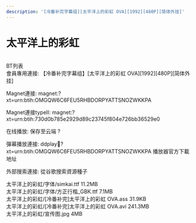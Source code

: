 ```yaml
---
description: '[冷番补完字幕组][太平洋上的彩虹 OVA][1992][480P][简体外挂]'
---
```


# 太平洋上的彩虹



<figure><img src="http://lain.bgm.tv/pic/cover/l/bb/e3/103181_555K6.jpg" alt=""><figcaption></figcaption></figure>

BT列表\
會員專用連接:  【冷番补完字幕组】\[太平洋上的彩虹 OVA]\[1992]\[480P]\[简体外挂]

Magnet連接: magnet:?xt=urn:btih:OMGQW6C6FEU5RHBDORPYATTSNOZWKKPA

Magnet連接typeII: magnet:?xt=urn:btih:730d0b785e2929d89c23745f804e726bb36529e0

在线播放: 保存至云端 ?

彈幕播放連接: ddplay:magnet:?xt=urn:btih:OMGQW6C6FEU5RHBDORPYATTSNOZWKKPA 播放器官方下載地址

外部搜索連接: 從谷歌搜索資源種子

太平洋上的彩虹/字体/simkai.ttf 11.2MB\
太平洋上的彩虹/字体/方正行楷\_GBK.ttf 7.1MB\
太平洋上的彩虹/\[冷番补完]太平洋上的彩虹 OVA.ass 31.9KB\
太平洋上的彩虹/\[冷番补完]太平洋上的彩虹 OVA.avi 241.3MB\
太平洋上的彩虹/宣传图.jpg 4MB
